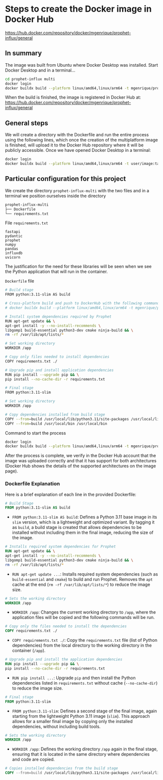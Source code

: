 # Steps to create the Docker image in Docker Hub
https://hub.docker.com/repository/docker/mgenrique/prophet-influx/general

## In summary
The image was built from Ubuntu where Docker Desktop was installed. Start Docker Desktop and in a terminal...
```bash
cd prophet-influx multi
docker login
docker buildx build --platform linux/amd64,linux/arm64 -t mgenrique/prophet-influx:1.0 --push .
```

When the build is finished, the image is registered in Docker Hub at:
https://hub.docker.com/repository/docker/mgenrique/prophet-influx/general

## General steps
We will create a directory with the Dockerfile and run the entire process using the following lines, which once the creation of the multiplatform image is finished, will upload it to the Docker Hub repository where it will be publicly accessible.
Once we have opened Docker Desktop in a terminal:
```bash
docker login
docker buildx build --platform linux/amd64,linux/arm64 -t user/image:tag --push --load .
```

## Particular configuration for this project
We create the directory `prophet-influx-multi` with the two files and in a terminal we position ourselves inside the directory
```bash
prophet-influx-multi
├── Dockerfile
└── requirements.txt
```
File `requirements.txt`
```plaintext
fastapi
pydantic
prophet
numpy
pandas
influxdb
uvicorn
```

The justification for the need for these libraries will be seen when we see the Python application that will run in the container.

`Dockerfile` file
```bash
# Build stage
FROM python:3.11-slim AS build

# Cross-platform build and push to DockerHub with the following command
# docker buildx build --platform linux/amd64,linux/arm64 -t mgenrique/prophet-influx:1.0 --push .

# Install system dependencies required by Prophet
RUN apt-get update && \
apt-get install -y --no-install-recommends \
libgomp1 build-essential python3-dev cmake ninja-build && \
rm -rf /var/lib/apt/lists/*

# Set working directory
WORKDIR /app

# Copy only files needed to install dependencies
COPY requirements.txt ./

# Upgrade pip and install application dependencies
RUN pip install --upgrade pip && \
pip install --no-cache-dir -r requirements.txt

# Final stage
FROM python:3.11-slim

# Set working directory
WORKDIR /app

# Copy dependencies installed from build stage
COPY --from=build /usr/local/lib/python3.11/site-packages /usr/local/lib/python3.11/site-packages
COPY --from=build /usr/local/bin /usr/local/bin
```

Command to start the process
```bash
docker login
docker buildx build --platform linux/amd64,linux/arm64 -t mgenrique/prophet-influx:1.0 --push .
```

After the process is complete, we verify in the Docker Hub account that the image was uploaded correctly and that it has support for both architectures (Docker Hub shows the details of the supported architectures on the image page).

### Dockerfile Explanation
Here is a brief explanation of each line in the provided Dockerfile:

```dockerfile
# Build Stage
FROM python:3.11-slim AS build
```
- `FROM python:3.11-slim AS build`: Defines a Python 3.11 base image in its `slim` version, which is a lightweight and optimized variant. By tagging it as `build`, a build stage is created that allows dependencies to be installed without including them in the final image, reducing the size of the image.

```dockerfile
# Installs required system dependencies for Prophet
RUN apt-get update && \
apt-get install -y --no-install-recommends \
libgomp1 build-essential python3-dev cmake ninja-build && \
rm -rf /var/lib/apt/lists/*
```
- `RUN apt-get update ...`: Installs required system dependencies (such as `build-essential` and `cmake`) to build and run Prophet. Removes the `apt` cache at the end (`rm -rf /var/lib/apt/lists/*`) to reduce the image size.

```dockerfile
# Sets the working directory
WORKDIR /app
```
- `WORKDIR /app`: Changes the current working directory to `/app`, where the application files will be copied and the following commands will be run.

```dockerfile
# Copy only the files needed to install the dependencies
COPY requirements.txt ./
```
- `COPY requirements.txt ./`: Copy the `requirements.txt` file (list of Python dependencies) from the local directory to the working directory in the container (`/app`).

```dockerfile
# Upgrade pip and install the application dependencies
RUN pip install --upgrade pip && \
pip install --no-cache-dir -r requirements.txt
```
- `RUN pip install ...`: Upgrade `pip` and then install the Python dependencies listed in `requirements.txt` without cache (`--no-cache-dir`) to reduce the image size.

```dockerfile
# Final stage
FROM python:3.11-slim
```
- `FROM python:3.11-slim`: Defines a second stage of the final image, again starting from the lightweight Python 3.11 image (`slim`). This approach allows for a smaller final image by copying only the installed dependencies, without including build tools.

```dockerfile
# Sets the working directory
WORKDIR /app
```
- `WORKDIR /app`: Defines the working directory `/app` again in the final stage, ensuring that it is located in the same directory where dependencies and code are copied.

```dockerfile
# Copies installed dependencies from the build stage
COPY --from=build /usr/local/lib/python3.11/site-packages /usr/local/lib/python3.11/s
